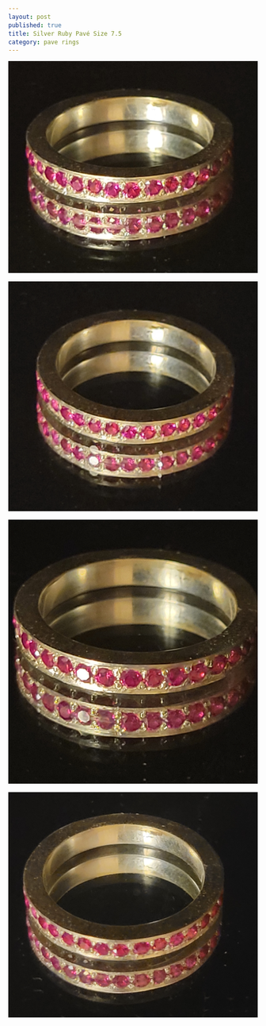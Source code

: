 ```yaml
---
layout: post
published: true
title: Silver Ruby Pavé Size 7.5
category: pave rings
---
```

![pave_silver_ruby_8-0.jpg](/images/jewelry/rings/pave_silver_ruby_8-0.jpg)
<!--more-->
![pave_silver_ruby_8-0.jpg](/images/jewelry/rings/pave_silver_ruby_8-1.jpg)

![pave_silver_ruby_8-0.jpg](/images/jewelry/rings/pave_silver_ruby_8-2.jpg)

![pave_silver_ruby_8-0.jpg](/images/jewelry/rings/pave_silver_ruby_8-3.jpg)
